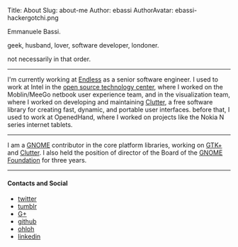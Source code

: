 Title: About
Slug: about-me
Author: ebassi
AuthorAvatar: ebassi-hackergotchi.png

Emmanuele Bassi.

geek, husband, lover, software developer, londoner.

not necessarily in that order.

- - -

I'm currently working at [Endless](http://endlessm.com) as a senior software
engineer. I used to work at Intel in the [open source technology
center](https://01.org/), where I worked on the Moblin/MeeGo netbook user
experience team, and in the visualization team, where I worked on developing
and maintaining [Clutter](http://www.clutter-project.org), a free software
library for creating fast, dynamic, and portable user interfaces. before
that, I used to work at OpenedHand, where I worked on projects like the
Nokia N series internet tablets.

- - -

I am a [GNOME](https://www.gnome.org) contributor in the core platform
libraries, working on [GTK+](http://www.gtk.org) and
[Clutter](http://www.clutter-project.org). I also held the position of
director of the Board of the [GNOME
Foundation](https://foundation.gnome.org) for three years.

- - -

#### Contacts and Social

 * [twitter](https://twitter.com/ebassi)
 * [tumblr](http://tumblr.emmanuelebassi.name)
 * [G+](https://plus.google.com/+EmmanueleBassi)
 * [github](https://github.com/ebassi)
 * [ohloh](https://www.ohloh.net/accounts/ebassi)
 * [linkedin](http://uk.linkedin.com/in/ebassi/)
